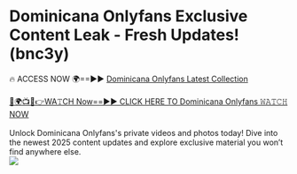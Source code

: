 # Dominicana Onlyfans Exclusive Content Leak - Fresh Updates! (bnc3y)

🔥 ACCESS NOW 🌍==►► <a href="https://tinyurl.com/kvy9nzfs" rel="nofollow">Dominicana Onlyfans Latest Collection</a>
<br><br>
[🔴🌍📺📱👉WA𝚃CH Now==►► CLICK HERE TO Dominicana Onlyfans 𝚆𝙰𝚃𝙲𝙷 NOW](https://tinyurl.com/kvy9nzfs)
<br><br>
Unlock Dominicana Onlyfans's private videos and photos today! Dive into the newest 2025 content updates and explore exclusive material you won’t find anywhere else.
<br>
<a href="https://tinyurl.com/kvy9nzfs" rel="nofollow" data-target="animated-image.originalLink"><img src="https://camo.githubusercontent.com/8a4f000d20f83aca3bf7ec5f350d767afa0574a8a352519fd8cfa583a6f93a33/68747470733a2f2f692e696d6775722e636f6d2f644a486b345a712e676966" data-canonical-src="https://i.imgur.com/dJHk4Zq.gif" style="max-width: 100%; display: inline-block;" data-target="animated-image.originalImage"></a>
<br>
